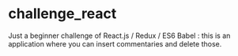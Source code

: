 # challenge_react
Just a beginner challenge of React.js / Redux / ES6 Babel : this is an application where you can insert commentaries and delete those.
